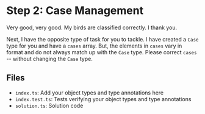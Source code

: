 # Step 2: Case Management

Very good, very good.
My birds are classified correctly.
I thank you.

Next, I have the opposite type of task for you to tackle.
I have created a `Case` type for you and have a `cases` array.
But, the elements in `cases` vary in format and do not always match up with the `Case` type.
Please correct `cases` -- without changing the `Case` type.

## Files

- `index.ts`: Add your object types and type annotations here
- `index.test.ts`: Tests verifying your object types and type annotations
- `solution.ts`: Solution code
